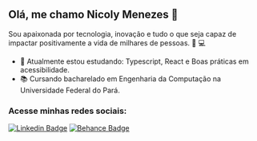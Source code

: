## Olá, me chamo Nicoly Menezes :wave:

 Sou apaixonada por tecnologia, inovação e tudo o que seja capaz de impactar positivamente a vida de milhares de pessoas.  :woman: :computer:

- :seedling: Atualmente estou estudando: Typescript, React e Boas práticas em acessibilidade.
- :books: Cursando bacharelado em Engenharia da Computação na Universidade Federal do Pará.

### Acesse minhas redes sociais:

[![Linkedin Badge](https://img.shields.io/badge/-LinkedIn-blue?style=flat-square&logo=Linkedin&logoColor=white&link=https://www.linkedin.com/in/nicoly-menezes/)](https://www.linkedin.com/in/nicoly-menezes/)
[![Behance Badge](https://img.shields.io/badge/-Behance-ff69b4?style=flat-square&logo=Behance&logoColor=white&link=https://www.behance.net/nicolymenezes)](https://www.behance.net/nicolymenezes)




